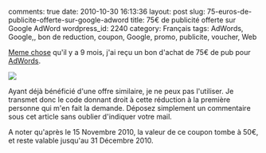 comments: true
date: 2010-10-30 16:13:36
layout: post
slug: 75-euros-de-publicite-offerte-sur-google-adword
title: 75€ de publicité offerte sur Google AdWord
wordpress_id: 2240
category: Français
tags: AdWords, Google,, bon de reduction, coupon, Google, promo, publicite, voucher, Web

[Meme chose](http://kevin.deldycke.com/2010/02/google-adwords-bon-reduction-75-euros-offert/) qu'il y a 9 mois, j'ai reçu un bon d'achat de 75€ de pub pour [AdWords](http://www.google.fr/AdWord).

[![](http://kevin.deldycke.com/wp-content/uploads/2010/10/coupon-300x297.png)](http://kevin.deldycke.com/wp-content/uploads/2010/10/coupon.png)

Ayant déjà bénéficié d'une offre similaire, je ne peux pas l'utiliser. Je transmet donc le code donnant droit à cette réduction à la première personne qui m'en fait la demande. Déposez simplement un commentaire sous cet article sans oublier d'indiquer votre mail.

A noter qu'après le 15 Novembre 2010, la valeur de ce coupon tombe à 50€, et reste valable jusqu'au 31 Décembre 2010.
